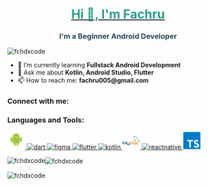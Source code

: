 <a href="https://fchdxcode.github.io/" target="_blank" rel="noreferrer">
    <h1 align="center" style="color: #2a9d8f;">Hi 👋, I'm Fachru</h1>
</a>

<h3 align="center" style="color: #264653;">I'm a Beginner Android Developer</h3>

<p align="left">
    <img src="https://komarev.com/ghpvc/?username=fchdxcode&label=Profile%20views&color=0e75b6&style=flat" alt="fchdxcode" />
</p>

<ul>
    <li>🌱 I’m currently learning <strong>Fullstack Android Development</strong></li>
    <li>💬 Ask me about <strong>Kotlin, Android Studio, Flutter</strong></li>
    <li>📫 How to reach me: <strong>fachru005@gmail.com</strong></li>
</ul>

<h3 align="left">Connect with me:</h3>
<p align="left">
    <!-- Add your social links with icons here -->
</p>

<h3 align="left">Languages and Tools:</h3>
<p align="left">
    <a href="https://developer.android.com" target="_blank" rel="noreferrer">
        <img src="https://raw.githubusercontent.com/devicons/devicon/master/icons/android/android-original-wordmark.svg" alt="android" width="40" height="40"/>
    </a>
    <a href="https://dart.dev" target="_blank" rel="noreferrer">
        <img src="https://www.vectorlogo.zone/logos/dartlang/dartlang-icon.svg" alt="dart" width="40" height="40"/>
    </a>
    <a href="https://www.figma.com/" target="_blank" rel="noreferrer">
        <img src="https://www.vectorlogo.zone/logos/figma/figma-icon.svg" alt="figma" width="40" height="40"/>
    </a>
    <a href="https://flutter.dev" target="_blank" rel="noreferrer">
        <img src="https://www.vectorlogo.zone/logos/flutterio/flutterio-icon.svg" alt="flutter" width="40" height="40"/>
    </a>
    <a href="https://kotlinlang.org" target="_blank" rel="noreferrer">
        <img src="https://www.vectorlogo.zone/logos/kotlinlang/kotlinlang-icon.svg" alt="kotlin" width="40" height="40"/>
    </a>
    <a href="https://www.mysql.com/" target="_blank" rel="noreferrer">
        <img src="https://raw.githubusercontent.com/devicons/devicon/master/icons/mysql/mysql-original-wordmark.svg" alt="mysql" width="40" height="40"/>
    </a>
    <a href="https://reactnative.dev/" target="_blank" rel="noreferrer">
        <img src="https://reactnative.dev/img/header_logo.svg" alt="reactnative" width="40" height="40"/>
    </a>
    <a href="https://www.typescriptlang.org/" target="_blank" rel="noreferrer">
        <img src="https://raw.githubusercontent.com/devicons/devicon/master/icons/typescript/typescript-original.svg" alt="typescript" width="40" height="40"/>
    </a>
</p>

<p>
    <img align="left" src="https://github-readme-stats.vercel.app/api/top-langs?username=fchdxcode&show_icons=true&locale=en&layout=compact" alt="fchdxcode" />
</p>

<p>
    <img align="center" src="https://github-readme-stats.vercel.app/api?username=fchdxcode&show_icons=true&locale=en" alt="fchdxcode" />
</p>

<p>
    <img align="center" src="https://github-readme-streak-stats.herokuapp.com/?user=fchdxcode&" alt="fchdxcode" />
</p>
